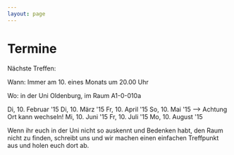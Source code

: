 ```yaml
---
layout: page
---
```

# Termine
Nächste Treffen:

Wann: Immer am 10. eines Monats um  20.00 Uhr

Wo: in der Uni Oldenburg, im Raum A1-0-010a

Di, 10. Februar '15
Di, 10. März '15
Fr, 10. April '15
So, 10. Mai '15  --> Achtung Ort kann wechseln!
Mi, 10. Juni '15
Fr, 10. Juli '15
Mo, 10. August '15

Wenn ihr euch in der Uni nicht so auskennt und Bedenken habt, den Raum nicht zu finden, schreibt uns und wir machen einen einfachen Treffpunkt aus und holen euch dort ab.